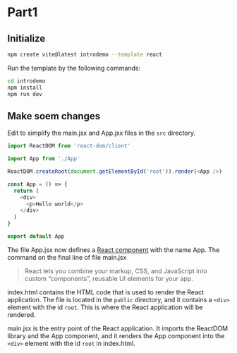 # Part1

## Initialize
```bash
npm create vite@latest introdemo --template react
```

Run the template by the following commands:
```bash
cd introdemo
npm install
npm run dev
```

## Make soem changes
Edit to simplify the main.jsx and App.jsx files in the `src` directory.
```js
import ReactDOM from 'react-dom/client'

import App from './App'

ReactDOM.createRoot(document.getElementById('root')).render(<App />)
```

```js
const App = () => {
  return (
    <div>
      <p>Hello world</p>
    </div>
  )
}

export default App
```

The file App.jsx now defines a [React component](https://react.dev/learn/your-first-component) with the name App. The command on the final line of file main.jsx
> React lets you combine your markup, CSS, and JavaScript into custom “components”, reusable UI elements for your app. 

index.html contains the HTML code that is used to render the React application. The file is located in the `public` directory, and it contains a `<div>` element with the id `root`. This is where the React application will be rendered.

main.jsx is the entry point of the React application. It imports the ReactDOM library and the App component, and it renders the App component into the `<div>` element with the id `root` in index.html.